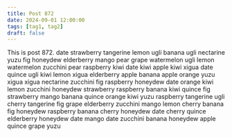 ```yaml
---
title: Post 872
date: 2024-09-01 12:00:00
tags: [tag1, tag2]
draft: false
---
```

This is post 872.
date
strawberry
tangerine
lemon
ugli
banana
ugli
nectarine
yuzu
fig
honeydew
elderberry
mango
pear
grape
watermelon
ugli
lemon
watermelon
zucchini
pear
raspberry
kiwi
date
kiwi
apple
kiwi
xigua
date
quince
ugli
kiwi
lemon
xigua
elderberry
apple
banana
apple
orange
yuzu
xigua
xigua
nectarine
zucchini
fig
raspberry
honeydew
date
orange
kiwi
lemon
zucchini
honeydew
strawberry
raspberry
banana
kiwi
quince
fig
strawberry
mango
banana
quince
orange
kiwi
yuzu
raspberry
tangerine
ugli
cherry
tangerine
fig
grape
elderberry
zucchini
mango
lemon
cherry
banana
fig
honeydew
raspberry
banana
cherry
honeydew
date
cherry
quince
elderberry
honeydew
date
mango
date
zucchini
banana
honeydew
apple
quince
grape
yuzu
